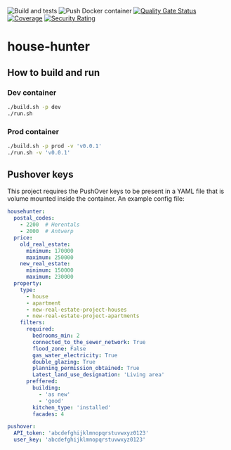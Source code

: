 ![Build and tests](https://github.com/Kevin-De-Koninck/house-hunter/workflows/Build%20and%20tests/badge.svg)
![Push Docker container](https://github.com/Kevin-De-Koninck/house-hunter/workflows/Push%20Docker%20container/badge.svg)
[![Quality Gate Status](https://sonarcloud.io/api/project_badges/measure?project=Kevin-De-Koninck_house-hunter&metric=alert_status)](https://sonarcloud.io/dashboard?id=Kevin-De-Koninck_house-hunter)
[![Coverage](https://sonarcloud.io/api/project_badges/measure?project=Kevin-De-Koninck_house-hunter&metric=coverage)](https://sonarcloud.io/dashboard?id=Kevin-De-Koninck_house-hunter)
[![Security Rating](https://sonarcloud.io/api/project_badges/measure?project=Kevin-De-Koninck_house-hunter&metric=security_rating)](https://sonarcloud.io/dashboard?id=Kevin-De-Koninck_house-hunter)

# house-hunter

## How to build and run

### Dev container

``` bash
./build.sh -p dev
./run.sh
```

### Prod container

``` bash
./build.sh -p prod -v 'v0.0.1'
./run.sh -v 'v0.0.1'
```

## Pushover keys

This project requires the PushOver keys to be present in a YAML file that is volume mounted inside the container. An example config file:




``` yaml
househunter:
  postal_codes:
    - 2200  # Herentals
    - 2000  # Antwerp
  price:
    old_real_estate:
      minimum: 170000
      maximum: 250000
    new_real_estate:
      minimum: 150000
      maximum: 230000
  property:
    type:
      - house
      - apartment
      - new-real-estate-project-houses
      - new-real-estate-project-apartments
    filters:
      required:
        bedrooms_min: 2
        connected_to_the_sewer_network: True
        flood_zone: False
        gas_water_electricity: True
        double_glazing: True
        planning_permission_obtained: True
        Latest_land_use_designation: 'Living area'
      preffered:
        building:
          - 'as new'
          - 'good'
        kitchen_type: 'installed' 
        facades: 4

pushover:
  API_token: 'abcdefghijklmnopqrstuvwxyz0123'
  user_key: 'abcdefghijklmnopqrstuvwxyz0123'
```


